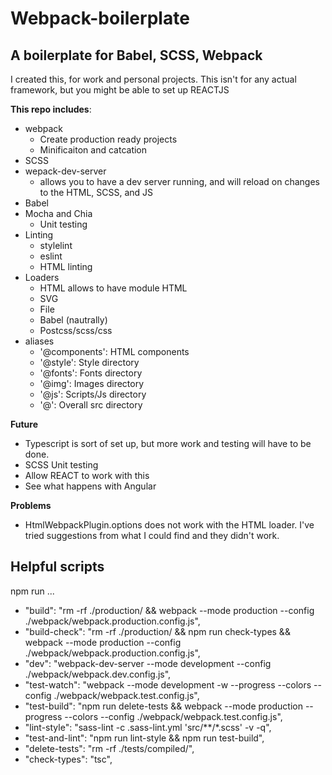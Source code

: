 # Webpack-boilerplate
## A boilerplate for Babel, SCSS, Webpack

I created this, for work and personal projects. This isn't for any actual framework, but you might be able to set up REACTJS

__This repo includes__: 
  -  webpack 
      +  Create production ready projects
      +  Minificaiton and catcation
  -  SCSS
  -  wepack-dev-server
      +  allows you to have a dev server running, and will reload on changes to the HTML, SCSS, and JS
  -  Babel
  -  Mocha and Chia
      +  Unit testing
  -  Linting
      +  stylelint
      +  eslint
      +  HTML linting
  -  Loaders
      +  HTML allows to have module HTML
      +  SVG
      +  File
      +  Babel (nautrally)
      +  Postcss/scss/css
  -  aliases
      +  '@components': HTML components
      +  '@style': Style directory
      +  '@fonts': Fonts directory
      +  '@img': Images directory
      +  '@js': Scripts/Js directory
      +  '@':  Overall src directory


__Future__
  -  Typescript is sort of set up, but more work and testing will have to be done.
  -  SCSS Unit testing
  -  Allow REACT to work with this
  -  See what happens with Angular


__Problems__
  -  HtmlWebpackPlugin.options does not work with the HTML loader. I've tried suggestions from what I could find and they didn't work.



## Helpful scripts
npm run ...

  -  "build":              "rm -rf ./production/ && webpack --mode production --config ./webpack/webpack.production.config.js",
  -  "build-check":        "rm -rf ./production/ && npm run check-types && webpack --mode production --config ./webpack/webpack.production.config.js",
  -  "dev":                "webpack-dev-server --mode development --config ./webpack/webpack.dev.config.js",
  -  "test-watch":         "webpack --mode development -w --progress --colors --config ./webpack/webpack.test.config.js",
  -  "test-build":         "npm run delete-tests && webpack  --mode production --progress --colors --config ./webpack/webpack.test.config.js",
  -  "lint-style":         "sass-lint -c .sass-lint.yml 'src/**/*.scss' -v -q",
  -  "test-and-lint":      "npm run lint-style && npm run test-build",
  -  "delete-tests":       "rm -rf ./tests/compiled/",
  -  "check-types":        "tsc",
